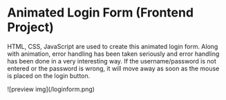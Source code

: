 # Animated Login Form (Frontend Project)
<p>HTML, CSS, JavaScript are used to create this animated login form. Along with animation, error handling has been taken seriously and error handling has been done in a very interesting way. 
If the username/password is not entered or the password is wrong, it will move away as soon as the mouse is placed on the login button.</p><be>
![preview img](/loginform.png)

